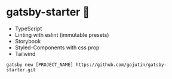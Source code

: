 # gatsby-starter  🤖 

- TypeScript
- Linting with eslint (immutable presets)
- Storybook
- Styled-Components with css prop
- Tailwind

`gatsby new [PROJECT_NAME] https://github.com/gojutin/gatsby-starter.git`